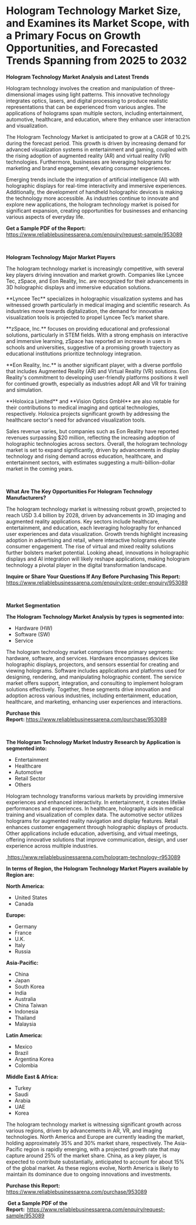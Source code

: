 <p><h1>Hologram Technology Market Size, and Examines its Market Scope, with a Primary Focus on Growth Opportunities, and Forecasted Trends Spanning from 2025 to 2032</h1></p><p><strong>Hologram Technology Market Analysis and Latest Trends</strong></p>
<p><p>Hologram technology involves the creation and manipulation of three-dimensional images using light patterns. This innovative technology integrates optics, lasers, and digital processing to produce realistic representations that can be experienced from various angles. The applications of holograms span multiple sectors, including entertainment, automotive, healthcare, and education, where they enhance user interaction and visualization.</p><p>The Hologram Technology Market is anticipated to grow at a CAGR of 10.2% during the forecast period. This growth is driven by increasing demand for advanced visualization systems in entertainment and gaming, coupled with the rising adoption of augmented reality (AR) and virtual reality (VR) technologies. Furthermore, businesses are leveraging holograms for marketing and brand engagement, elevating consumer experiences. </p><p>Emerging trends include the integration of artificial intelligence (AI) with holographic displays for real-time interactivity and immersive experiences. Additionally, the development of handheld holographic devices is making the technology more accessible. As industries continue to innovate and explore new applications, the hologram technology market is poised for significant expansion, creating opportunities for businesses and enhancing various aspects of everyday life.</p></p>
<p><strong>Get a Sample PDF of the Report:&nbsp;</strong> <a href="https://www.reliablebusinessarena.com/enquiry/request-sample/953089?utm_campaign=2748&utm_medium=2&utm_source=Github&utm_content=ia&utm_term=17042025&utm_id=hologram-technology">https://www.reliablebusinessarena.com/enquiry/request-sample/953089</a></p>
<p>&nbsp;</p>
<p><strong>Hologram Technology Major Market Players</strong></p>
<p><p>The hologram technology market is increasingly competitive, with several key players driving innovation and market growth. Companies like Lyncee Tec, zSpace, and Eon Reality, Inc. are recognized for their advancements in 3D holographic displays and immersive education solutions.</p><p>**Lyncee Tec** specializes in holographic visualization systems and has witnessed growth particularly in medical imaging and scientific research. As industries move towards digitalization, the demand for innovative visualization tools is projected to propel Lyncee Tec’s market share.</p><p>**zSpace, Inc.** focuses on providing educational and professional solutions, particularly in STEM fields. With a strong emphasis on interactive and immersive learning, zSpace has reported an increase in users in schools and universities, suggestive of a promising growth trajectory as educational institutions prioritize technology integration.</p><p>**Eon Reality, Inc.** is another significant player, with a diverse portfolio that includes Augmented Reality (AR) and Virtual Reality (VR) solutions. Eon Reality's commitment to developing user-friendly platforms positions it well for continued growth, especially as industries adopt AR and VR for training and simulation.</p><p>**Holoxica Limited** and **Vision Optics GmbH** are also notable for their contributions to medical imaging and optical technologies, respectively. Holoxica projects significant growth by addressing the healthcare sector's need for advanced visualization tools.</p><p>Sales revenue varies, but companies such as Eon Reality have reported revenues surpassing $20 million, reflecting the increasing adoption of holographic technologies across sectors. Overall, the hologram technology market is set to expand significantly, driven by advancements in display technology and rising demand across education, healthcare, and entertainment sectors, with estimates suggesting a multi-billion-dollar market in the coming years.</p></p>
<p>&nbsp;</p>
<p><strong>What Are The Key Opportunities For Hologram Technology Manufacturers?</strong></p>
<p><p>The hologram technology market is witnessing robust growth, projected to reach USD 3.4 billion by 2028, driven by advancements in 3D imaging and augmented reality applications. Key sectors include healthcare, entertainment, and education, each leveraging holography for enhanced user experiences and data visualization. Growth trends highlight increasing adoption in advertising and retail, where interactive holograms elevate consumer engagement. The rise of virtual and mixed reality solutions further bolsters market potential. Looking ahead, innovations in holographic displays and AI integration will likely reshape applications, making hologram technology a pivotal player in the digital transformation landscape.</p></p>
<p><strong>Inquire or Share Your Questions If Any Before Purchasing This Report:</strong> <a href="https://www.reliablebusinessarena.com/enquiry/pre-order-enquiry/953089?utm_campaign=2748&utm_medium=2&utm_source=Github&utm_content=ia&utm_term=17042025&utm_id=hologram-technology">https://www.reliablebusinessarena.com/enquiry/pre-order-enquiry/953089</a></p>
<p>&nbsp;</p>
<p><strong>Market Segmentation</strong></p>
<p><strong>The Hologram Technology Market Analysis by types is segmented into:</strong></p>
<p><ul><li>Hardware (HW)</li><li>Software (SW)</li><li>Service</li></ul></p>
<p><p>The hologram technology market comprises three primary segments: hardware, software, and services. Hardware encompasses devices like holographic displays, projectors, and sensors essential for creating and viewing holograms. Software includes applications and platforms used for designing, rendering, and manipulating holographic content. The service market offers support, integration, and consulting to implement hologram solutions effectively. Together, these segments drive innovation and adoption across various industries, including entertainment, education, healthcare, and marketing, enhancing user experiences and interactions.</p></p>
<p><strong>Purchase this Report:&nbsp;</strong><a href="https://www.reliablebusinessarena.com/purchase/953089?utm_campaign=2748&utm_medium=2&utm_source=Github&utm_content=ia&utm_term=17042025&utm_id=hologram-technology">https://www.reliablebusinessarena.com/purchase/953089</a></p>
<p>&nbsp;</p>
<p><strong>The Hologram Technology Market Industry Research by Application is segmented into:</strong></p>
<p><ul><li>Entertainment</li><li>Healthcare</li><li>Automotive</li><li>Retail Sector</li><li>Others</li></ul></p>
<p><p>Hologram technology transforms various markets by providing immersive experiences and enhanced interactivity. In entertainment, it creates lifelike performances and experiences. In healthcare, holography aids in medical training and visualization of complex data. The automotive sector utilizes holograms for augmented reality navigation and display features. Retail enhances customer engagement through holographic displays of products. Other applications include education, advertising, and virtual meetings, offering innovative solutions that improve communication, design, and user experience across multiple industries.</p></p>
<p><a href="https://www.reliablebusinessarena.com/hologram-technology-r953089?utm_campaign=2748&utm_medium=2&utm_source=Github&utm_content=ia&utm_term=17042025&utm_id=hologram-technology">&nbsp;https://www.reliablebusinessarena.com/hologram-technology-r953089</a></p>
<p><strong>In terms of Region, the Hologram Technology Market Players available by Region are:</strong></p>
<p>
    <p> <strong> North America: </strong>
        <ul>
            <li>United States</li>
            <li>Canada</li>
        </ul>
        </p> 
    <p> <strong> Europe: </strong>
        <ul>
            <li>Germany</li>
            <li>France</li>
            <li>U.K.</li>
            <li>Italy</li>
            <li>Russia</li>
        </ul>
        </p> 
    <p> <strong> Asia-Pacific: </strong>
        <ul>
            <li>China</li>
            <li>Japan</li>
            <li>South Korea</li>
            <li>India</li>
            <li>Australia</li>
            <li>China Taiwan</li>
            <li>Indonesia</li>
            <li>Thailand</li>
            <li>Malaysia</li>
        </ul>
        </p> 
    <p> <strong> Latin America: </strong>
        <ul>
            <li>Mexico</li>
            <li>Brazil</li>
            <li>Argentina Korea</li>
            <li>Colombia</li>
        </ul>
        </p> 
    <p> <strong> Middle East & Africa: </strong>
        <ul>
            <li>Turkey</li>
            <li>Saudi</li>
            <li>Arabia</li>
            <li>UAE</li>
            <li>Korea</li>
        </ul>
    </p>
    </p>
<p><p>The hologram technology market is witnessing significant growth across various regions, driven by advancements in AR, VR, and imaging technologies. North America and Europe are currently leading the market, holding approximately 35% and 30% market share, respectively. The Asia-Pacific region is rapidly emerging, with a projected growth rate that may capture around 25% of the market share. China, as a key player, is expected to contribute substantially, anticipated to account for about 15% of the global market. As these regions evolve, North America is likely to maintain its dominance due to ongoing innovations and investments.</p></p>
<p><strong>Purchase this Report: </strong><a href="https://www.reliablebusinessarena.com/purchase/953089?utm_campaign=2748&utm_medium=2&utm_source=Github&utm_content=ia&utm_term=17042025&utm_id=hologram-technology">https://www.reliablebusinessarena.com/purchase/953089</a></p>
<p>&nbsp;<strong>Get a Sample PDF of the Report:&nbsp;&nbsp;</strong><a href="https://www.reliablebusinessarena.com/enquiry/request-sample/953089?utm_campaign=2748&utm_medium=2&utm_source=Github&utm_content=ia&utm_term=17042025&utm_id=hologram-technology">https://www.reliablebusinessarena.com/enquiry/request-sample/953089</a></p>
<p><strong></strong></p>
<p><p></p><p></p><p></p></p>